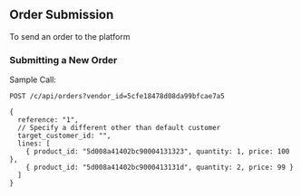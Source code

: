 ## Order Submission

To send an order to the platform

### Submitting a New Order

Sample Call:

```
POST /c/api/orders?vendor_id=5cfe18478d08da99bfcae7a5
```

```json5
{
  reference: "1",
  // Specify a different other than default customer
  target_customer_id: "",
  lines: [
    { product_id: "5d008a41402bc90004131323", quantity: 1, price: 100 },
    { product_id: "5d008a41402bc9000413131d", quantity: 2, price: 99 }
  ]
}
```
